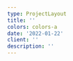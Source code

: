 ```yaml
---
type: ProjectLayout
title: ''
colors: colors-a
date: '2022-01-22'
client: ''
description: ''
---
```

